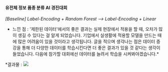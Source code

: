 #### 유전체 정보 품종 분류 AI 경진대회

*[Baseline] Label-Encoding + Random Forest  --> Label-Encoding + Linear*

* 느낀 점 : '제한된 데이터'에서의 좋은 결과는 실제 현장에서 적용을 할 때, 오차가 많이 생길 수 있다는 걸 알게 되었습니다. 기업에서 실생활에 적용할 모델을 만드는 때에 많은 어려움이 있을 것이라고 생각됩니다. 글을 적으며 생각나는 점은 데이터 증강을 통해 더 다양한 데이터를 학습시킨다면 더 좋은 결과가 있을 것 같다는 생각이 들었습니다. 다음에 참가할 대회에선 데이터를 늘려서 학습을 시켜봐야겠습니다.* 

*결과물 : <img src = "https://user-images.githubusercontent.com/111858761/217402719-cf6bb173-13f4-4a2e-aacf-1ec2750b30cc.png">
